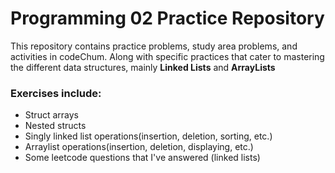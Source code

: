 # Programming 02 Practice Repository

This repository contains practice problems, study area problems, and activities in codeChum. Along with specific practices that cater to mastering the different data structures, mainly **Linked Lists** and **ArrayLists**

### Exercises include: 
- Struct arrays
- Nested structs
- Singly linked list operations(insertion, deletion, sorting, etc.)
- Arraylist operations(insertion, deletion, displaying, etc.)
- Some leetcode questions that I've answered (linked lists)
